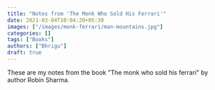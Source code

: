 ```yaml
---
title: "Notes from 'The Monk Who Sold His Ferrari'"
date: 2021-03-04T10:04:20+05:30
images: ["/images/monk-ferrari/man-mountains.jpg"]
categories: []
tags: ["Books"]
authors: ["Bhrigu"]
draft: true
---
```


These are my notes from the book "The monk who sold his ferrari" by author Robin Sharma.


